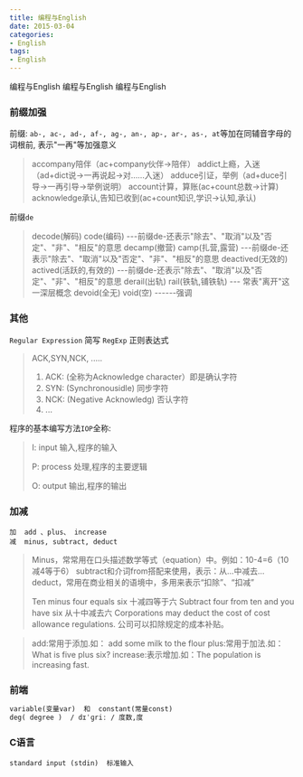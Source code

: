 ```yaml
---
title: 编程与English
date: 2015-03-04
categories: 
- English
tags:
- English
---
```

编程与English
编程与English
编程与English

<!-- more -->

### 前缀加强

前缀: `ab-, ac-, ad-, af-, ag-, an-, ap-, ar-, as-, at`等加在同辅音字母的词根前, 表示"一再"等加强意义

> accompany陪伴（ac+company伙伴→陪伴）
> addict上瘾，入迷（ad+dict说→一再说起→对……入迷）
> adduce引证，举例（ad+duce引导→一再引导→举例说明）
> account计算，算账(ac+count总数→计算)
> acknowledge承认,告知已收到(ac+count知识,学识→认知,承认)

前缀`de`

> decode(解码) code(编码)      ---前缀de-还表示"除去"、"取消"以及"否定"、"非"、"相反"的意思
> decamp(撤营) camp(扎营,露营) ---前缀de-还表示"除去"、"取消"以及"否定"、"非"、"相反"的意思
> deactived(无效的)  actived(活跃的,有效的) ---前缀de-还表示"除去"、"取消"以及"否定"、"非"、"相反"的意思
> derail(出轨) rail(铁轨,铺铁轨) --- 常表"离开"这一深层概念
> devoid(全无) void(空)   ------强调

### 其他

`Regular Expression` 简写 `RegExp`  正则表达式

> ACK,SYN,NCK, .....
>
> 1. ACK: (全称为Acknowledge character）即是确认字符
> 2. SYN: (Synchronousidle) 同步字符
> 3. NCK: (Negative Acknowledg) 否认字符
> 4. ...

程序的基本编写方法`IOP`全称:

> I: input 输入,程序的输入
>
> P: process 处理,程序的主要逻辑
>
> O: output 输出,程序的输出

### 加减

```wiki
加  add 、plus、 increase
减  minus, subtract, deduct
```

> Minus，常常用在口头描述数学等式（equation）中。例如：10-4=6（10减4等于6）
> subtract和介词from搭配来使用，表示：从…中减去…
> deduct，常用在商业相关的语境中，多用来表示“扣除”、“扣减”
> 
> Ten minus four equals six  十减四等于六
> Subtract four from ten and you have six  从十中减去六
> Corporations may deduct the cost of cost allowance regulations.  公司可以扣除规定的成本补贴。

>add:常用于添加.如： add some milk to the flour
>plus:常用于加法.如：What is five plus six?
>increase:表示增加.如：The population is increasing fast.

### 前端

```html
variable(变量var)  和  constant(常量const)
deg( degree )  / dɪˈɡriː / 度数,度
```

### C语言

```wiki
standard input (stdin)  标准输入
```





















